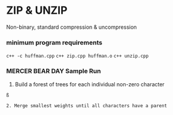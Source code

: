 # ZIP & UNZIP
Non-binary, standard compression & uncompression

### minimum program requirements
`c++ -c huffman.cpp`
`c++ zip.cpp huffman.o`
`c++ unzip.cpp`

### MERCER BEAR DAY Sample Run

1. Build a forest of trees for each individual non-zero character

```
ß

2. Merge smallest weights until all characters have a parent

```

